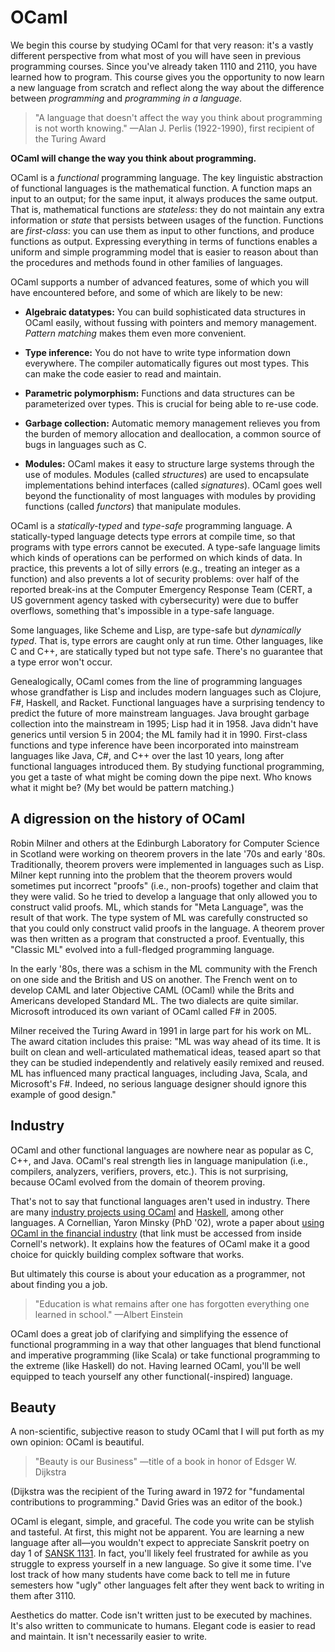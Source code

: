# OCaml

We begin this course by studying OCaml for that very reason:
it's a vastly different perspective from what most of you will have seen
in previous programming courses.  Since you've already taken 1110 and 2110, you
have learned how to program.  This course gives you the opportunity to
now learn a new language from scratch and reflect along the way about
the difference between *programming* and *programming in a language.*

> "A language that doesn't affect the way you think about
> programming is not worth knowing."
> &mdash;Alan J. Perlis (1922-1990), first recipient of the Turing Award

**OCaml will change the way you think about programming.**

OCaml is a *functional* programming language.  The key linguistic
abstraction of functional languages is the mathematical function.  A
function maps an input to an output; for the same input, it always
produces the same output.  That is, mathematical functions are
*stateless*:  they do not maintain any extra information or *state* that
persists between usages of the function. Functions are *first-class*:
you can use them as input to other functions, and produce functions as
output. Expressing everything in terms of functions enables a uniform
and simple programming model that is easier to reason about than the
procedures and methods found in other families of languages.

OCaml supports a number of advanced features, some of which you will
have encountered before, and some of which are likely to be new:

-   **Algebraic datatypes:**  You can build sophisticated data
    structures in OCaml easily, without fussing with pointers and
    memory management. *Pattern matching* makes them even more
    convenient.

-   **Type inference:**  You do not have to write type information
    down everywhere.  The compiler automatically figures out most
    types.  This can make the code easier to read and maintain.

-   **Parametric polymorphism:**  Functions and data
    structures can be parameterized over types.  This is crucial for
    being able to re-use code.

-   **Garbage collection:**  Automatic memory
    management relieves you from the burden of memory allocation and deallocation,
    a common source of bugs in languages such as C.

-   **Modules:** OCaml makes it easy to structure large
    systems through the use of modules.  Modules (called *structures*)
    are used to encapsulate implementations behind interfaces (called
    *signatures*).  OCaml goes well beyond the functionality of most
    languages with modules by providing functions (called *functors*)
    that manipulate modules.

OCaml is a *statically-typed* and *type-safe* programming language. A
statically-typed language detects type errors at compile time, so that
programs with type errors cannot be executed. A type-safe language
limits which kinds of operations can be performed on which kinds of data. 
In practice, this prevents a lot of silly errors (e.g., treating an
integer as a function) and also prevents a lot of security problems: 
over half of the reported break-ins at the Computer Emergency Response
Team (CERT, a US government agency tasked with cybersecurity) were due
to buffer overflows, something that's impossible in a type-safe language.

Some languages, like Scheme and Lisp, are type-safe but *dynamically
typed*. That is, type errors are caught only at run time. Other
languages, like C and C++, are statically typed but not type safe.
There's no guarantee that a type error won't occur.

Genealogically, OCaml comes from the line of programming languages whose
grandfather is Lisp and includes modern languages such as Clojure, F#, Haskell,
and Racket. Functional languages have a surprising tendency to
predict the future of more mainstream languages. Java brought garbage
collection into the mainstream in 1995; Lisp had it in 1958. Java didn't
have generics until version 5 in 2004; the ML family had it in 1990.
First-class functions and type inference have been incorporated into
mainstream languages like Java, C#, and C++ over the last 10 years, long
after functional languages introduced them.  By studying functional
programming, you get a taste of what might be coming down the pipe next.
 Who knows what it might be? (My bet would be pattern matching.)

## A digression on the history of OCaml

Robin Milner and others at the Edinburgh Laboratory for Computer Science
in Scotland were working on theorem provers in the late '70s and early
'80s. Traditionally, theorem provers were implemented in languages such
as Lisp. Milner kept running into the problem that the theorem provers
would sometimes put incorrect "proofs" (i.e., non-proofs) together and
claim that they were valid.  So he tried to develop a language that only
allowed you to construct valid proofs. ML, which stands for "Meta
Language", was the result of that work.  The type system of ML was
carefully constructed so that you could only construct valid proofs in
the language.  A theorem prover was then written as a program that
constructed a proof. Eventually, this "Classic ML" evolved into a
full-fledged programming language.

In the early '80s, there was a schism in the ML community with the
French on one side and the British and US on another.  The French went
on to develop CAML and later Objective CAML (OCaml) while the Brits and
Americans developed Standard ML.  The two dialects are quite similar.
Microsoft introduced its own variant of OCaml called F# in 2005.

Milner received the Turing Award in 1991 in large part for his work on ML.
The award citation includes this praise:  "ML was way ahead of its time.
It is built on clean and well-articulated mathematical ideas, teased apart
so that they can be studied independently and relatively easily remixed and
reused. ML has influenced many practical languages, including Java, Scala,
and Microsoft's F#. Indeed, no serious language designer should ignore
this example of good design."

## Industry

OCaml and other functional languages are nowhere near as popular
as C, C++, and Java.  OCaml's real strength lies in language manipulation
(i.e., compilers, analyzers, verifiers, provers, etc.).  This is not
surprising, because OCaml evolved from the domain of theorem proving.

That's not to say that functional languages aren't used in industry.
There are many [industry projects using OCaml][ocaml-industry]
and [Haskell][haskell-industry], among other languages.  A Cornellian,
Yaron Minsky (PhD '02), wrote a paper about [using OCaml in the financial
industry][minsky] (that link must be accessed from inside Cornell's network).
It explains how the features of OCaml make it a good choice for quickly
building complex software that works.

[minsky]: http://dx.doi.org/10.1017/S095679680800676X
[ocaml-industry]: https://ocaml.org/learn/companies.html
[haskell-industry]: https://wiki.haskell.org/Haskell_in_industry

But ultimately this course is about your education as a programmer, not
about finding you a job.

> "Education is what remains after one has forgotten everything one learned
> in school."
> &mdash;Albert Einstein

OCaml does a great job of clarifying and simplifying the essence of
functional programming in a way that other languages that blend
functional and imperative programming (like Scala) or take functional
programming to the extreme (like Haskell) do not.  Having learned OCaml,
you'll be well equipped to teach yourself any other
functional(-inspired) language.

## Beauty

A non-scientific, subjective reason to study OCaml that I will put forth as
my own opinion:  OCaml is beautiful.

> "Beauty is our Business"
> &mdash;title of a book in honor of Edsger W. Dijkstra

(Dijkstra was the recipient of the Turing award in 1972 for "fundamental
contributions to programming."  David Gries was an editor of the book.)

OCaml is elegant, simple, and graceful.  The code you write can be stylish and
tasteful.  At first, this might not be apparent.  You are
learning a new language after all&mdash;you wouldn't expect to appreciate
Sanskrit poetry on day 1 of [SANSK 1131][sansk1131].  In fact, you'll likely
feel frustrated for awhile as you struggle to express yourself in a new language.
So give it some time.  I've lost track of how many students have come back to tell
me in future semesters how "ugly" other languages felt after they went back to
writing in them after 3110.

[sansk1131]: https://classes.cornell.edu/browse/roster/FA17/class/SANSK/1131

Aesthetics do matter.  Code isn't written just to be executed by machines.
It's also written to communicate to humans.  Elegant code is easier to
read and maintain.  It isn't necessarily easier to write.

